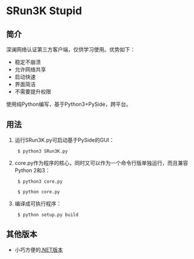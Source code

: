 SRun3K Stupid
=============

简介
----
深澜网络认证第三方客户端，仅供学习使用。优势如下：

- 稳定不崩溃
- 允许网络共享
- 启动快速
- 界面简洁
- 不需要提升权限

使用纯Python编写，基于Python3+PySide，跨平台。

用法
----
1. 运行SRun3K.py可启动基于PySide的GUI：

        $ python3 SRun3K.py

1. core.py作为程序的核心，同时又可以作为一个命令行版单独运行，而且兼容Python 2和3：

        $ python3 core.py

        $ python core.py

1. 编译成可执行程序：

        $ python setup.py build

其他版本
---
* 小巧方便的[.NET版本](https://github.com/gera2ld/srun3k)
